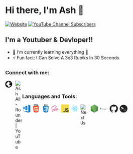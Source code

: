 # Hi there, I'm Ash 👋

[![Website](https://img.shields.io/website?label=ashallrounder.repl.co&style=for-the-badge&url=https://ashallrounder.repl.co)](https://ashallrounder.repl.co)
[![YouTube Channel Subscribers](https://img.shields.io/youtube/channel/subscribers/UCD313aBTrexHU9JrkqypCsA?label=YouTube&style=for-the-badge&url=https://youtube.com/channel/UCD313aBTrexHU9JrkqypCsA)](https://youtube.com/channel/UCD313aBTrexHU9JrkqypCsA)

## I'm a Youtuber & Devloper!!

- 🌱 I’m currently learning everything 🤣
- ⚡ Fun fact: I Can Solve A 3x3 Rubiks In 30 Seconds

### Connect with me:

[<img align="left" alt="ashallrounder.repl.co" width="22px" style="margin-right:10px" src="https://raw.githubusercontent.com/iconic/open-iconic/master/svg/globe.svg" />][website]
[<img align="left" alt="Ash All-Rounder | YouTube" width="22px" src="https://cdn.jsdelivr.net/npm/simple-icons@v3/icons/youtube.svg" />][youtube]

<br />

### Languages and Tools:

<img align="left" style="margin-right:5px" alt="Visual Studio Code" width="26px" src="https://raw.githubusercontent.com/github/explore/80688e429a7d4ef2fca1e82350fe8e3517d3494d/topics/visual-studio-code/visual-studio-code.png" />
<img align="left" style="margin-right:5px" alt="HTML5" width="26px" src="https://raw.githubusercontent.com/github/explore/80688e429a7d4ef2fca1e82350fe8e3517d3494d/topics/html/html.png" />
<img align="left" style="margin-right:5px" alt="CSS3" width="26px" src="https://raw.githubusercontent.com/github/explore/80688e429a7d4ef2fca1e82350fe8e3517d3494d/topics/css/css.png" />
<img align="left" style="margin-right:5px" alt="Sass" width="26px" src="https://raw.githubusercontent.com/github/explore/80688e429a7d4ef2fca1e82350fe8e3517d3494d/topics/sass/sass.png" />
<img align="left" style="margin-right:5px" alt="JavaScript" width="26px" src="https://raw.githubusercontent.com/github/explore/80688e429a7d4ef2fca1e82350fe8e3517d3494d/topics/javascript/javascript.png" />
<img align="left" style="margin-right:5px" alt="React" width="26px" src="https://raw.githubusercontent.com/github/explore/80688e429a7d4ef2fca1e82350fe8e3517d3494d/topics/react/react.png" />
<img align="left" style="margin-right:5px" alt="Next Js" width="26px" src="https://imgix.cosmicjs.com/2b340f60-b4f8-11e6-90d2-a7e1741e7b9d-next.jpg?w=600" />
<img align="left" style="margin-right:5px" alt="Node.js" width="26px" src="https://raw.githubusercontent.com/github/explore/80688e429a7d4ef2fca1e82350fe8e3517d3494d/topics/nodejs/nodejs.png" />
<img align="left" style="margin-right:5px" alt="MongoDB" width="26px" src="https://raw.githubusercontent.com/github/explore/80688e429a7d4ef2fca1e82350fe8e3517d3494d/topics/mongodb/mongodb.png" /
<img align="left" style="margin-right:5px" alt="Git" width="26px" src="https://raw.githubusercontent.com/github/explore/80688e429a7d4ef2fca1e82350fe8e3517d3494d/topics/git/git.png" />
<img align="left" style="margin-right:5px" alt="GitHub" width="26px" src="https://raw.githubusercontent.com/github/explore/78df643247d429f6cc873026c0622819ad797942/topics/github/github.png" />
<img align="left" style="margin-right:5px" alt="Terminal" width="26px" src="https://raw.githubusercontent.com/github/explore/80688e429a7d4ef2fca1e82350fe8e3517d3494d/topics/terminal/terminal.png" />

[website]: https://ashallrounder.repl.co
[youtube]: https://youtube.com/channel/UCD313aBTrexHU9JrkqypCsA
